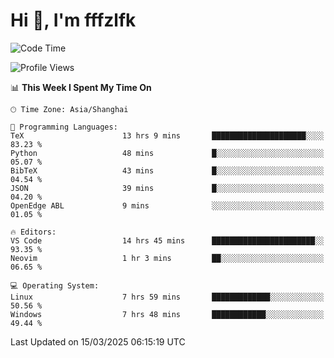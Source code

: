 # Hi 👋, I'm fffzlfk

<!--START_SECTION:waka-->
![Code Time](http://img.shields.io/badge/Code%20Time-1%2C290%20hrs%2016%20mins-blue)

![Profile Views](http://img.shields.io/badge/Profile%20Views-0-blue)

📊 **This Week I Spent My Time On** 

```text
🕑︎ Time Zone: Asia/Shanghai

💬 Programming Languages: 
TeX                      13 hrs 9 mins       █████████████████████░░░░   83.23 % 
Python                   48 mins             █░░░░░░░░░░░░░░░░░░░░░░░░   05.07 % 
BibTeX                   43 mins             █░░░░░░░░░░░░░░░░░░░░░░░░   04.54 % 
JSON                     39 mins             █░░░░░░░░░░░░░░░░░░░░░░░░   04.20 % 
OpenEdge ABL             9 mins              ░░░░░░░░░░░░░░░░░░░░░░░░░   01.05 % 

🔥 Editors: 
VS Code                  14 hrs 45 mins      ███████████████████████░░   93.35 % 
Neovim                   1 hr 3 mins         ██░░░░░░░░░░░░░░░░░░░░░░░   06.65 % 

💻 Operating System: 
Linux                    7 hrs 59 mins       █████████████░░░░░░░░░░░░   50.56 % 
Windows                  7 hrs 48 mins       ████████████░░░░░░░░░░░░░   49.44 % 
```


 Last Updated on 15/03/2025 06:15:19 UTC
<!--END_SECTION:waka-->
